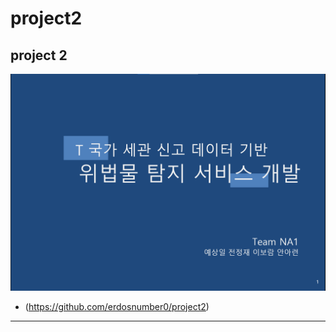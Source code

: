 # project2
project 2
----------------------
![KakaoTalk_20210604_171524692_01](https://github.com/erdosnumber0/project2/blob/master/dataset/project2.png)

- (https://github.com/erdosnumber0/project2)

-----------------

